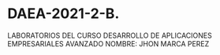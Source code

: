 # DAEA-2021-2-B.
LABORATORIOS DEL CURSO DESARROLLO DE APLICACIONES EMPRESARIALES AVANZADO NOMBRE: JHON MARCA PEREZ
